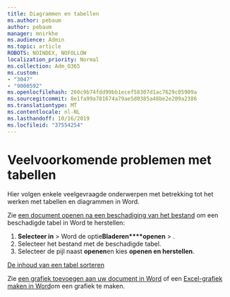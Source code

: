 ```yaml
---
title: Diagrammen en tabellen
ms.author: pebaum
author: pebaum
manager: mnirkhe
ms.audience: Admin
ms.topic: article
ROBOTS: NOINDEX, NOFOLLOW
localization_priority: Normal
ms.collection: Adm_O365
ms.custom:
- "3047"
- "9000592"
ms.openlocfilehash: 260c9b74fdd99bb1ecef58307d1ac7629c05909a
ms.sourcegitcommit: 8e1fa99a781674a79ae5d0385a48be2e209a2386
ms.translationtype: MT
ms.contentlocale: nl-NL
ms.lasthandoff: 10/16/2019
ms.locfileid: "37554254"
---
```

# <a name="common-issues-with-tables"></a>Veelvoorkomende problemen met tabellen 

Hier volgen enkele veelgevraagde onderwerpen met betrekking tot het werken met tabellen en diagrammen in Word.

Zie [een document openen na een beschadiging van het bestand](https://support.office.com/article/47df9d48-2165-4411-a699-1786ac734bc3) om een beschadigde tabel in Word te herstellen:

 1. **Selecteer in** > Word de optie**Bladeren****openen** > .
 2. Selecteer het bestand met de beschadigde tabel.
 3. Selecteer de pijl naast **openen**en kies **openen en herstellen**.

[De inhoud van een tabel sorteren](https://support.office.com/article/F8392477-4613-49CD-ABA6-7C2E48F1D91F)

Zie [een grafiek toevoegen aan uw document in Word](https://support.office.com/article/ff48e3eb-5e04-4368-a39e-20df7c798932) of een [Excel-grafiek maken in Word](https://support.office.com/article/11A7D2F0-4487-4A9B-BBC6-D50916CD4A57)om een grafiek te maken.